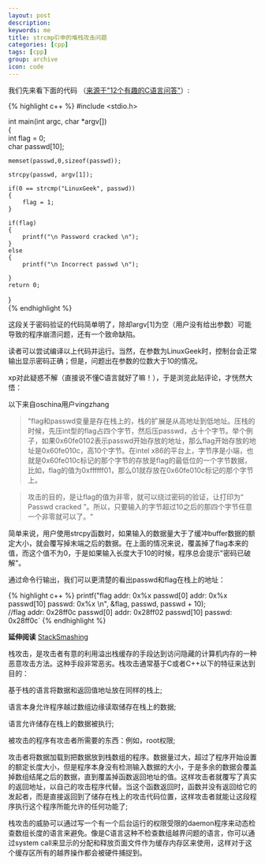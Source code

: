 ```yaml
---
layout: post
description:
keywords: me
title: strcmp引申的堆栈攻击问题
categories: [cpp]
tags: [cpp]
group: archive
icon: code
---
```

我们先来看下面的代码 （[来源于"12个有趣的C语言问答"](http://www.oschina.net/question/213217_69069)）:

{% highlight c++ %}
#include <stdio.h>  
  
int main(int argc, char *argv[])  
{  
    int flag = 0;  
    char passwd[10];  
  
    memset(passwd,0,sizeof(passwd));  
  
    strcpy(passwd, argv[1]);  
  
    if(0 == strcmp("LinuxGeek", passwd))  
    {  
        flag = 1;  
    }  
  
    if(flag)  
    {  
        printf("\n Password cracked \n");  
    }  
    else  
    {  
        printf("\n Incorrect passwd \n");  
  
    }  
    return 0;  
}  
{% endhighlight %}

这段关于密码验证的代码简单明了，除却argv\[1\]为空（用户没有给出参数）可能导致的程序崩溃问题，还有一个致命缺陷。

读者可以尝试编译以上代码并运行。当然，在参数为LinuxGeek时，控制台会正常输出显示密码正确；但是，问题出在参数的位数大于10的情况。

xp对此疑惑不解（直接说不懂C语言就好了嘛！），于是浏览此贴评论，才恍然大悟：

以下来自oschina用户vingzhang
> "flag和passwd变量是存在栈上的，栈的扩展是从高地址到低地址。压栈的时候，先压int型的flag占四个字节，然后压passwd，占十个字节。举个例子，如果0x60fe0102表示passwd开始存放的地址，那么flag开始存放的地址是0x60fe010c，高10个字节。在intel x86的平台上，字节序是小端，也就是0x60fe010c标记的那个字节的存放是flag的最低位的一个字节数据，比如，flag的值为0xffffff01，那么01就存放在0x60fe010c标记的那个字节上。

> 攻击的目的，是让flag的值为非零，就可以绕过密码的验证，让打印为“ Passwd cracked ”。所以，只要输入的字节超过10之后的那四个字节任意一个非零就可以了。"

简单来说，用户使用strcpy函数时，如果输入的数据量大于了缓冲buffer数据的额定大小，就会覆写掉末端之后的数据。在上面的情况来说，覆盖掉了flag本来的值，而这个值不为0，于是如果输入长度大于10的时候，程序总会提示"密码已破解"。

通过命令行输出，我们可以更清楚的看出passwd和flag在栈上的地址：

{% highlight c++ %}
printf("flag addr: 0x%x passwd[0] addr: 0x%x passwd[10] passwd: 0x%x \n", &flag, passwd, passwd + 10);  
//flag addr: 0x28ff0c passwd[0] addr: 0x28ff02 passwd[10] passwd: 0x28ff0c`
{% endhighlight %}

**延伸阅读** [StackSmashing](http://c2.com/cgi/wiki?StackSmashing)

栈攻击，是攻击者有意的利用溢出栈缓存的手段达到访问隐藏的计算机内存的一种恶意攻击方法。这种手段非常恶劣。栈攻击通常基于C或者C++以下的特征来达到目的：

基于栈的语言将数据和返回值地址放在同样的栈上;

语言本身允许程序越过数组边缘读取储存在栈上的数据;

语言允许储存在栈上的数据被执行;

被攻击的程序有攻击者所需要的东西：例如，root权限;

攻击者将数据加载到把数据放到栈数组的程序。数据量过大，超过了程序开始设置的额定长度大小，但是程序本身没有检测输入数据的大小，于是多余的数据会覆盖掉数组结尾之后的数据，直到覆盖掉函数返回地址的值。这样攻击者就覆写了真实的返回地址，以自己的攻击程序代替。当这个函数返回时，函数并没有返回给它的发起者，而是直接返回到了储存在栈上的攻击代码位置，这样攻击者就能让这段程序执行这个程序所能允许的任何功能了;

栈攻击的威胁可以通过写一个有一个后台运行的权限受限的daemon程序来动态检查数组长度的语言来避免。像是C语言这种不检查数组越界问题的语言，你可以通过system call来显示的分配和释放页面文件作为缓存内存区来使用，这样对于这个缓存区所有的越界操作都会被硬件捕捉到。

